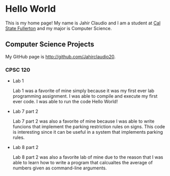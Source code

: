 # Hello World

This is my home page! My name is Jahir Claudio and I am a student at [Cal State Fullerton](http://www.fullerton.edu/) and my major is Computer Science.

## Computer Science Projects

My GitHub page is http://github.com/Jahirclaudio20.

### CPSC 120

* Lab 1

    Lab 1 was a favorite of mine simply because it was my first ever lab programming assignment. I was able to compile and execute my first ever code. I was able to run the code Hello World!


* Lab 7 part 2

    Lab 7 part 2 was also a favorite of mine because I was able to write funcions that implement the parking restriction rules on signs. This code is interesting since it can be useful in a system that implements parking rules. 


* Lab 8 part 2
  
    Lab 8 part 2 was also a favorite lab of mine due to the reason that I was able to learn how to write a program that calcualtes the average of numbers given as command-line arguments. 